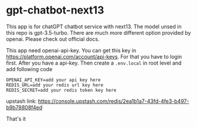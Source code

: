 # gpt-chatbot-next13

This app is for chatGPT chatbot service with next13. The model unsed in this repo is gpt-3.5-turbo. There are much more different option provided by openai. Please check out official docs. 

This app need openai-api-key. You can get this key in https://platform.openai.com/account/api-keys. For that you have to login first. After you have a api-key. Then create a `.env.local` in root level and add following code 


```tsx
OPENAI_API_KEY=add your api key here
REDIS_URL=add your redis url key here
REDIS_SECRET=add your redis token key here
```

upstash link: https://console.upstash.com/redis/2ea1b1a7-43fd-4fe3-b497-b9b78808f4ed

That's it
